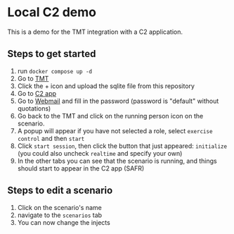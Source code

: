 # Local C2 demo
This is a demo for the TMT integration with a C2 application.

## Steps to get started
1. run `docker compose up -d`
2. Go to [TMT](http://localhost:3210/#!/home)
3. Click the + icon and upload the sqlite file from this repository
4. Go to [C2 app](http://localhost:3001/#!/map)
5. Go to [Webmail](http://localhost/webmail/?_user=ci@strategy.eu) and fill in the password (password is "default" without quotations)
6. Go back to the TMT and click on the running person icon on the scenario.
7. A popup will appear if you have not selected a role, select `exercise control` and then `start`
8. Click `start session`, then click the button that just appeared: `initialize` (you could also uncheck `realtime` and specify your own)
9. In the other tabs you can see that the scenario is running, and things should start to appear in the C2 app (SAFR)

## Steps to edit a scenario
1. Click on the scenario's name
2. navigate to the `scenarios` tab
3. You can now change the injects